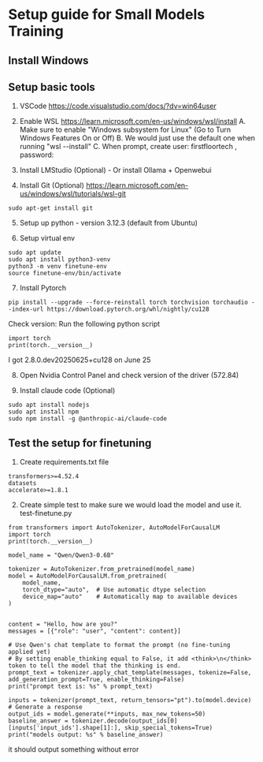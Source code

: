 # Setup guide for Small Models Training
## Install Windows
<TBD>

## Setup basic tools
1. VSCode https://code.visualstudio.com/docs/?dv=win64user

2. Enable WSL https://learn.microsoft.com/en-us/windows/wsl/install
A. Make sure to enable "Windows subsystem for Linux" (Go to Turn Windows Features On or Off)
B. We would just use the default one when running "wsl --install"
C. When prompt, create user: firstfloortech , password: <your password here>

3. Install LMStudio (Optional) - Or install Ollama + Openwebui
4. Install Git (Optional)
https://learn.microsoft.com/en-us/windows/wsl/tutorials/wsl-git
```
sudo apt-get install git

```
5. Setup up python - version 3.12.3 (default from Ubuntu)

6. Setup virtual env
```
sudo apt update
sudo apt install python3-venv
python3 -m venv finetune-env
source finetune-env/bin/activate
```
7. Install Pytorch
```
pip install --upgrade --force-reinstall torch torchvision torchaudio --index-url https://download.pytorch.org/whl/nightly/cu128
```
Check version:
Run the following python script
```
import torch
print(torch.__version__)
```
I got 2.8.0.dev20250625+cu128 on June 25

8. Open Nvidia Control Panel and check version of the driver
(572.84)

9. Install claude code (Optional)
```
sudo apt install nodejs
sudo apt install npm
sudo npm install -g @anthropic-ai/claude-code
```

## Test the setup for finetuning
1. Create requirements.txt file
```
transformers>=4.52.4
datasets
accelerate>=1.8.1
```
2. Create simple test to make sure we would load the model and use it.
test-finetune.py
```
from transformers import AutoTokenizer, AutoModelForCausalLM
import torch
print(torch.__version__)

model_name = "Qwen/Qwen3-0.6B"

tokenizer = AutoTokenizer.from_pretrained(model_name)
model = AutoModelForCausalLM.from_pretrained(
    model_name,
    torch_dtype="auto",  # Use automatic dtype selection
    device_map="auto"    # Automatically map to available devices
)


content = "Hello, how are you?"
messages = [{"role": "user", "content": content}]

# Use Qwen's chat template to format the prompt (no fine-tuning applied yet)
# By setting enable_thinking equal to False, it add <think>\n</think> token to tell the model that the thinking is end.
prompt_text = tokenizer.apply_chat_template(messages, tokenize=False, add_generation_prompt=True, enable_thinking=False)
print("prompt text is: %s" % prompt_text)

inputs = tokenizer(prompt_text, return_tensors="pt").to(model.device)
# Generate a response
output_ids = model.generate(**inputs, max_new_tokens=50)
baseline_answer = tokenizer.decode(output_ids[0][inputs['input_ids'].shape[1]:], skip_special_tokens=True)
print("models output: %s" % baseline_answer)

```
it should output something without error

